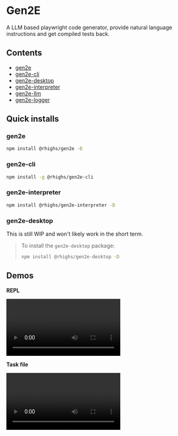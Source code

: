 # Gen2E

A LLM based playwright code generator, provide natural language instructions and get compiled tests back.

## Contents

- [gen2e](./packages/gen2e/README.md)
- [gen2e-cli](./packages/gen2e-cli/README.md)
- [gen2e-desktop](./packages/gen2e-desktop/README.md)
- [gen2e-interpreter](./packages/gen2e-interpreter/README.md)
- [gen2e-llm](./packages/gen2e-llm/)
- [gen2e-logger](./packages/gen2e-logger/)

## Quick installs

### gen2e
```bash
npm install @rhighs/gen2e -D
```

### gen2e-cli
```bash
npm install -g @rhighs/gen2e-cli
```

### gen2e-interpreter
```bash
npm install @rhighs/gen2e-interpreter -D
```

### gen2e-desktop

This is still WIP and won't likely work in the short term.

> To install the `gen2e-desktop` package:
> 
> ```bash
> npm install @rhighs/gen2e-desktop -D
> ```

## Demos

**REPL**

![gen2e-repl-demo](assets/repl-example.mp4)

**Task file**

![gen2e-tasks-demo](assets/task-gen-example.mp4)
